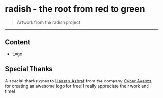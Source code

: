 # radish - the root from red to green
> Artwork from the radish project

***

## Content

* Logo

## Special Thanks

A special thanks goes to [Hassan Ashraf](mailto:info@cyberavanza.com) from the company [Cyber Avanza](http://www.cyberavanza.com) for creating an awesome logo for free! I really appreciate their work and time!
